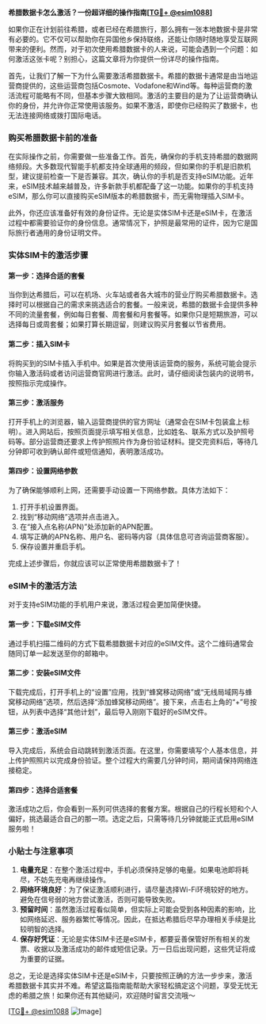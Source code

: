 **希腊数据卡怎么激活？一份超详细的操作指南[[TG💪+ @esim1088](https://t.me/s/esim1088)]**

如果你正在计划前往希腊，或者已经在希腊旅行，那么拥有一张本地数据卡是非常有必要的。它不仅可以帮助你在异国他乡保持联络，还能让你随时随地享受互联网带来的便利。然而，对于初次使用希腊数据卡的人来说，可能会遇到一个问题：如何激活这张卡呢？别担心，这篇文章将为你提供一份详尽的操作指南。

首先，让我们了解一下为什么需要激活希腊数据卡。希腊的数据卡通常是由当地运营商提供的，这些运营商包括Cosmote、Vodafone和Wind等。每种运营商的激活流程可能略有不同，但基本步骤大致相同。激活的主要目的是为了让运营商确认你的身份，并允许你正常使用该服务。如果不激活，即使你已经购买了数据卡，也无法连接网络或拨打国际电话。

### 购买希腊数据卡前的准备

在实际操作之前，你需要做一些准备工作。首先，确保你的手机支持希腊的数据网络频段。大多数现代智能手机都支持全球通用的频段，但如果你的手机是旧款机型，建议提前检查一下是否兼容。其次，确认你的手机是否支持eSIM功能。近年来，eSIM技术越来越普及，许多新款手机都配备了这一功能。如果你的手机支持eSIM，那么你可以直接购买eSIM版本的希腊数据卡，而无需物理插入SIM卡。

此外，你还应该准备好有效的身份证件。无论是实体SIM卡还是eSIM卡，在激活过程中都需要验证你的身份信息。通常情况下，护照是最常用的证件，因为它是国际旅行者通用的身份证明文件。

### 实体SIM卡的激活步骤

#### 第一步：选择合适的套餐
当你到达希腊后，可以在机场、火车站或者各大城市的营业厅购买希腊数据卡。选择时可以根据自己的需求来挑选适合的套餐。一般来说，希腊的数据卡会提供多种不同的流量套餐，例如每日套餐、周套餐和月套餐等。如果你只是短期旅游，可以选择每日或周套餐；如果打算长期逗留，则建议购买月套餐以节省费用。

#### 第二步：插入SIM卡
将购买到的SIM卡插入手机中。如果是首次使用该运营商的服务，系统可能会提示你输入激活码或者访问运营商官网进行激活。此时，请仔细阅读包装内的说明书，按照指示完成操作。

#### 第三步：激活服务
打开手机上的浏览器，输入运营商提供的官方网址（通常会在SIM卡包装盒上标明）。进入网站后，按照页面提示填写相关信息，比如姓名、联系方式以及护照号码等。部分运营商还要求上传护照照片作为身份验证材料。提交完资料后，等待几分钟即可收到确认邮件或短信通知，表明激活成功。

#### 第四步：设置网络参数
为了确保能够顺利上网，还需要手动设置一下网络参数。具体方法如下：
1. 打开手机设置界面。
2. 找到“移动网络”选项并点击进入。
3. 在“接入点名称(APN)”处添加新的APN配置。
4. 填写正确的APN名称、用户名、密码等内容（具体信息可咨询运营商客服）。
5. 保存设置并重启手机。

完成上述步骤后，你就应该可以正常使用希腊数据卡了！

### eSIM卡的激活方法

对于支持eSIM功能的手机用户来说，激活过程会更加简便快捷。

#### 第一步：下载eSIM文件
通过手机扫描二维码的方式下载希腊数据卡对应的eSIM文件。这个二维码通常会随同订单一起发送至你的邮箱中。

#### 第二步：安装eSIM文件
下载完成后，打开手机上的“设置”应用，找到“蜂窝移动网络”或“无线局域网与蜂窝移动网络”选项，然后选择“添加蜂窝移动网络”。接下来，点击右上角的“+”号按钮，从列表中选择“其他计划”，最后导入刚刚下载好的eSIM文件。

#### 第三步：激活eSIM
导入完成后，系统会自动跳转到激活页面。在这里，你需要填写个人基本信息，并上传护照照片以完成身份验证。整个过程大约需要几分钟时间，期间请保持网络连接稳定。

#### 第四步：选择合适套餐
激活成功之后，你会看到一系列可供选择的套餐方案。根据自己的行程长短和个人偏好，挑选最适合自己的那一项。选定之后，只需等待几分钟就能正式启用eSIM服务啦！

### 小贴士与注意事项

1. **电量充足**：在整个激活过程中，手机必须保持足够的电量。如果电池即将耗尽，不妨先充电再继续操作。
2. **网络环境良好**：为了保证激活顺利进行，请尽量选择Wi-Fi环境较好的地方。避免在信号弱的地方尝试激活，否则可能导致失败。
3. **预留时间**：虽然激活过程看似简单，但实际上可能会受到各种因素的影响，比如网络延迟、服务器繁忙等情况。因此，在抵达希腊后尽早办理相关手续是比较明智的选择。
4. **保存好凭证**：无论是实体SIM卡还是eSIM卡，都要妥善保管好所有相关的发票、收据以及激活成功的邮件或短信记录。万一日后出现问题，这些凭证将成为重要的证据。

总之，无论是选择实体SIM卡还是eSIM卡，只要按照正确的方法一步步来，激活希腊数据卡其实并不难。希望这篇指南能帮助大家轻松搞定这个问题，享受无忧无虑的希腊之旅！如果你还有其他疑问，欢迎随时留言交流哦～

[[TG💪+ @esim1088](https://t.me/s/esim1088) ![Image](https://i.postimg.cc/4NQfJmqS/Snipaste-2025-05-13-00-14-12.png)]